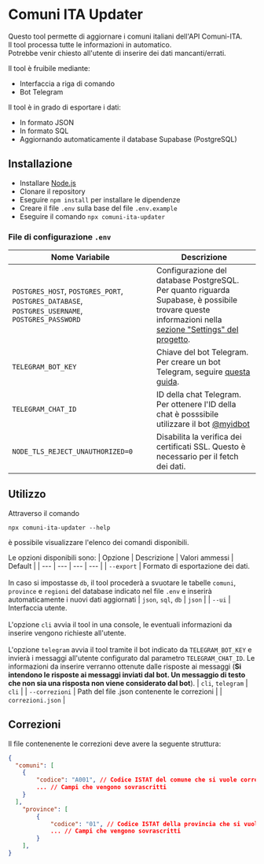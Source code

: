 # Comuni ITA Updater

Questo tool permette di aggiornare i comuni italiani dell'API Comuni-ITA.  
Il tool processa tutte le informazioni in automatico.  
Potrebbe venir chiesto all'utente di inserire dei dati mancanti/errati.  

Il tool è fruibile mediante:
* Interfaccia a riga di comando
* Bot Telegram

Il tool è in grado di esportare i dati:
* In formato JSON
* In formato SQL
* Aggiornando automaticamente il database Supabase (PostgreSQL)

## Installazione
* Installare [Node.js](https://nodejs.org/en/download/package-manager)
* Clonare il repository
* Eseguire `npm install` per installare le dipendenze
* Creare il file `.env` sulla base del file `.env.example`
* Eseguire il comando `npx comuni-ita-updater`

### File di configurazione `.env`
| Nome Variabile | Descrizione |
| --- | --- |
| `POSTGRES_HOST`, `POSTGRES_PORT`, `POSTGRES_DATABASE`, `POSTGRES_USERNAME`, `POSTGRES_PASSWORD` | Configurazione del database PostgreSQL. Per quanto riguarda Supabase, è possibile trovare queste informazioni nella [sezione "Settings" del progetto](https://supabase.com/dashboard/project/_/settings/database). |
| `TELEGRAM_BOT_KEY` | Chiave del bot Telegram. Per creare un bot Telegram, seguire [questa guida](https://core.telegram.org/bots#how-do-i-create-a-bot). | 
| `TELEGRAM_CHAT_ID` | ID della chat Telegram. Per ottenere l'ID della chat è posssibile utilizzare il bot [@myidbot](https://t.me/myidbot) |
| `NODE_TLS_REJECT_UNAUTHORIZED=0` | Disabilita la verifica dei certificati SSL. Questo è necessario per il fetch dei dati. |

## Utilizzo
Attraverso il comando
```
npx comuni-ita-updater --help
```
è possibile visualizzare l'elenco dei comandi disponibili.

Le opzioni disponibili sono:
| Opzione | Descrizione | Valori ammessi | Default |
| --- | --- | --- | --- |
| `--export` | Formato di esportazione dei dati.<br/><br/>In caso si impostasse `db`, il tool procederà a svuotare le tabelle `comuni`, `province` e `regioni` del database indicato nel file `.env` e inserirà automaticamente i nuovi dati aggiornati  | `json`, `sql`, `db` | `json` |
| `--ui` | Interfaccia utente.<br/><br/>L'opzione `cli` avvia il tool in una console, le eventuali informazioni da inserire vengono richieste all'utente.<br/><br/>L'opzione `telegram` avvia il tool tramite il bot indicato da `TELEGRAM_BOT_KEY` e invierà i messaggi all'utente configurato dal parametro `TELEGRAM_CHAT_ID`. Le informazioni da inserire verranno ottenute dalle risposte ai messaggi (**Si intendono le risposte ai messaggi inviati dal bot. Un messaggio di testo che non sia una risposta non viene considerato dal bot**). | `cli`, `telegram` | `cli` |
| `--correzioni` | Path del file .json contenente le correzioni | | `correzioni.json` |

## Correzioni
Il file contenenente le correzioni deve avere la seguente struttura:
```json
{
  "comuni": [
    {
        "codice": "A001", // Codice ISTAT del comune che si vuole correggere
        ... // Campi che vengono sovrascritti
    }
  ],
    "province": [
        {
            "codice": "01", // Codice ISTAT della provincia che si vuole correggere
            ... // Campi che vengono sovrascritti
        }
    ],
}
```